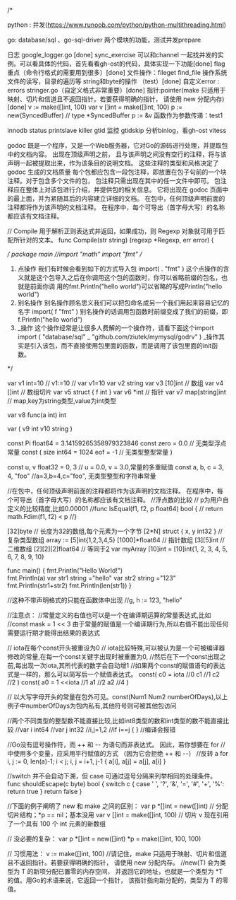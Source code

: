 /*

python : 并发(https://www.runoob.com/python/python-multithreading.html)

go: database/sql 、go-sql-driver  两个模块的功能，测试并发prepare


日志  google_logger.go [done]
sync_exercise  可以和channel  一起找并发的实例。可以看具体的代码，首先看看gh-ost的代码，具体实现一下功能[done]
flag  重点（命令行格式的需要用到很多）[done]
文件操作：fileget   find_file   操作系统文件的读写，目录的遍历等
string和byte的操作   （test）[done]
自定义error : errors    stringer.go（自定义格式非常重要）[done]
指针:pointer(make 只适用于映射、切片和信道且不返回指针。若要获得明确的指针， 请使用 new 分配内存) [done]
v := make([]int, 100)
var v  []int = make([]int, 100)
p := new(SyncedBuffer)  // type *SyncedBuffer
p := &v
函数作为参数传递：test1



innodb status 
printslave
killer
gtid 监控
gtidskip
分析binlog，看gh-ost   vitess


godoc 既是一个程序，又是一个Web服务器，它对Go的源码进行处理，并提取包中的文档内容。 出现在顶级声明之前，
且与该声明之间没有空行的注释，将与该声明一起被提取出来，作为该条目的说明文档。 这些注释的类型和风格决定了 
godoc 生成的文档质量
每个包都应包含一段包注释，即放置在包子句前的一个块注释。对于包含多个文件的包， 包注释只需出现在其中的任一文件中即可。
包注释应在整体上对该包进行介绍，并提供包的相关信息。 它将出现在 godoc 页面中的最上面，并为紧随其后的内容建立详细的文档。
在包中，任何顶级声明前面的注释都将作为该声明的文档注释。 在程序中，每个可导出（首字母大写）的名称都应该有文档注释。

// Compile 用于解析正则表达式并返回，如果成功，则 Regexp 对象就可用于匹配所针对的文本。
func Compile(str string) (regexp *Regexp, err error) {

*/
package main
//import "math"
import "fmt"
/*
1. 点操作
我们有时候会看到如下的方式导入包
import(
. "fmt"
)
这个点操作的含义就是这个包导入之后在你调用这个包的函数时，你可以省略前缀的包名，也就是前面你调
用的fmt.Println("hello world")可以省略的写成Println("hello world")
2. 别名操作
别名操作顾名思义我们可以把包命名成另一个我们用起来容易记忆的名字
import(
f "fmt"
)
别名操作的话调用包函数时前缀变成了我们的前缀，即f.Println("hello world")
3. _操作
这个操作经常是让很多人费解的一个操作符，请看下面这个import
import (
"database/sql"
_ "github.com/ziutek/mymysql/godrv"
)
_操作其实是引入该包，而不直接使用包里面的函数，而是调用了该包里面的init函数。

*/


var v1 int=10
// v1:=10
// var v1=10
var v2 string 
var v3 [10]int  // 数组
var v4 []int   // 数组切片
var v5 struct {
f int }
var v6 *int   // 指针
var v7 map[string]int   // map,key为string类型,value为int类型

var v8 func(a int) int

var (
v9 int
v10 string
)


const Pi float64 = 3.14159265358979323846 
const zero = 0.0   // 无类型浮点常量 
const (
size int64 = 1024 
eof = -1   // 无类型整型常量
)

const u, v float32 = 0, 3   // u = 0.0, v = 3.0,常量的多重赋值
const a, b, c = 3, 4, "foo" //a=3,b=4,c="foo", 无类型整型和字符串常量

//在包中，任何顶级声明前面的注释都将作为该声明的文档注释。 在程序中，每个可导出（首字母大写）的名称都应该有文档注释。 
//浮点数的比较
// p为用户自定义的比较精度,比如0.00001 
//func IsEqual(f1, f2, p float64) bool {
//   return math.Fdim(f1, f2) < p 
//}

[32]byte // 长度为32的数组,每个元素为一个字节 
[2*N] struct { x, y int32 } // 复杂类型数组
array := [5]int{1,2,3,4,5}
[1000]*float64  // 指针数组
[3][5]int  // 二维数组
[2][2][2]float64   // 等同于[2]([2]([2]float64))
var myArray [10]int = [10]int{1, 2, 3, 4, 5, 6, 7, 8, 9, 10}

func main() {
  fmt.Println("Hello World!")	
  fmt.Println(a)
  var  str1  string ="hello"
  var  str2  string ="123"
  fmt.Println(str1+str2)
  fmt.Println(len(str1))
}

//这种不带声明格式的只能在函数体中出现
//g, h := 123, "hello"

//注意点：
//常量定义的右值也可以是一个在编译期运算的常量表达式,比如
//const mask = 1 << 3 由于常量的赋值是一个编译期行为,所以右值不能出现任何需要运行期才能得出结果的表达式

// iota在每个const开头被重设为0
// iota比较特殊,可以被认为是一个可被编译器修改的常量,在每一个const关键字出现时被重置为0,
//然后在下一个const出现之前,每出现一次iota,其所代表的数字会自动增1
//如果两个const的赋值语句的表达式是一样的，那么可以简写后一个赋值表达式。
const(
   c0 = iota   //0
   c1          //1
   c2          //2
)
const(
   a0 = 1 <<iota  //1
   a1             //2
   a2             //4
)



// 以大写字母开头的常量在包外可见。const(Num1 Num2 numberOfDays),以上例子中numberOfDays为包内私有,其他符号则可被其他包访问

//两个不同类型的整型数不能直接比较,比如int8类型的数和int类型的数不能直接比较
//var i int64
//var j int32
//i,j=1,2
//if i==j { } //编译会报错



//Go没有逗号操作符，而 ++ 和 -- 为语句而非表达式。 因此，若你想要在 for 
//中使用多个变量，应采用平行赋值的方式 （因为它会拒绝 ++ 和 --）
//反转 a
for i, j := 0, len(a)-1; i < j; i, j = i+1, j-1 {
	a[i], a[j] = a[j], a[i]
}


//switch 并不会自动下溯，但 case 可通过逗号分隔来列举相同的处理条件。
func shouldEscape(c byte) bool {
	switch c {
	case ' ', '?', '&', '=', '#', '+', '%':
		return true
	}
	return false
}


//下面的例子阐明了 new 和 make 之间的区别：
var p *[]int = new([]int)       // 分配切片结构；*p == nil；基本没用
var v  []int = make([]int, 100) // 切片 v 现在引用了一个具有 100 个 int 元素的新数组

// 没必要的复杂：
var p *[]int = new([]int)
*p = make([]int, 100, 100)

// 习惯用法：
v := make([]int, 100)
//请记住，make 只适用于映射、切片和信道且不返回指针。若要获得明确的指针， 请使用 new 分配内存。
//new(T) 会为类型为 T 的新项分配已置零的内存空间， 并返回它的地址，也就是一个类型为 *T 的值。用Go的术语来说，它返回一个指针， 该指针指向新分配的，类型为 T 的零值。

